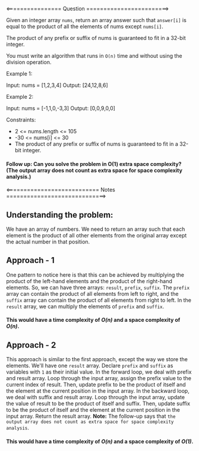 <================ Question ========================>

Given an integer array `nums`, return an array answer such that `answer[i]` is equal to the product of all the elements of nums except `nums[i]`.

The product of any prefix or suffix of nums is guaranteed to fit in a 32-bit integer.

You must write an algorithm that runs in `O(n)` time and without using the division operation.

 

Example 1:

Input: nums = [1,2,3,4]
Output: [24,12,8,6]

Example 2:

Input: nums = [-1,1,0,-3,3]
Output: [0,0,9,0,0]

Constraints:

- 2 <= nums.length <= 105
- -30 <= nums[i] <= 30
- The product of any prefix or suffix of nums is guaranteed to fit in a 32-bit integer.
 

#### Follow up: Can you solve the problem in O(1) extra space complexity? (The output array does not count as extra space for space complexity analysis.)

<=========================== Notes =============================>

## Understanding the problem:
We have an array of numbers. We need to return an array such that each element is the product of all other elements from the original array except the actual number in that position.

## Approach - 1
One pattern to notice here is that this can be achieved by multiplying the product of the left-hand elements and the product of the right-hand elements.
So, we can have three arrays: `result`, `prefix`, `suffix`.
The `prefix` array can contain the product of all elements from left to right, and the `suffix` array can contain the product of all elements from right to left. 
In the `result` array, we can multiply the elements of `prefix` and `suffix`.
#### This would have a time complexity of *O(n)* and a space complexity of *O(n)*.

## Approach - 2
This approach is similar to the first approach, except the way we store the elements. We'll have one `result` array. 
Declare `prefix` and `suffix` as variables with `1` as their initial value.
In the forward loop, we deal with prefix and result array. Loop through the input array, assign the prefix value to the current index of result. Then, update prefix to be the product of itself and the element at the current position in the input array.
In the backward loop, we deal with suffix and result array. Loop through the input array, update the value of result to be the product of itself and suffix. Then, update suffix to be the product of itself and the element at the current position in the input array.
Return the result array.
**Note:** The follow-up says that `the output array does not count as extra space for space complexity analysis`.
#### This would have a time complexity of *O(n)* and a space complexity of *O(1)*.
